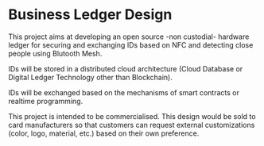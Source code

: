 # Business Ledger Design
This project aims at developing an open source -non custodial- hardware ledger for securing and exchanging IDs based on NFC and detecting close people using Blutooth Mesh. 

IDs will be stored in a distributed cloud architecture (Cloud Database or Digital Ledger Technology other than Blockchain).

IDs will be exchanged based on the mechanisms of smart contracts or realtime programming. 

This project is intended to be commercialised. This design would be sold to card manufacturers so that customers can request external customizations (color, logo, material, etc.) based on their own preference. 
